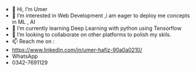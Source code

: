 - 👋 Hi, I’m Umer
- 👀 I’m interested in Web Development ,i am eager to deploy me concepts in ML , AI
- 🌱 I’m currently learning Deep Learning with python using Tensorflow
- 💞️ I’m looking to collaborate on other platforms to polish my skils.
- 📫 Reach me on :
- https://www.linkedin.com/in/umer-hafiz-90a0a0210/
- WhatsApp
- 0342-7691129

<!---
umer1234363333333333333/umer1234363333333333333 is a ✨ special ✨ repository because its `README.md` (this file) appears on your GitHub profile.
You can click the Preview link to take a look at your changes.
--->
